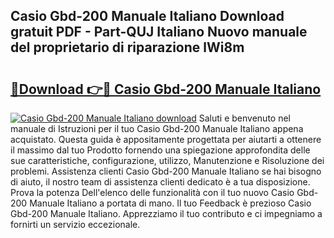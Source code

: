 ## Casio Gbd-200 Manuale Italiano Download gratuit PDF - Part-QUJ Italiano Nuovo manuale del proprietario di riparazione lWi8m

# <h2><a href="http://dfesc8p.blite.top/?on=Casio+Gbd-200+Manuale+Italiano">🔗Download 👉🔴 Casio Gbd-200 Manuale Italiano</a></h2>

[![Casio Gbd-200 Manuale Italiano download](https://i.imgur.com/lujVjoI.png)](http://dfesc8p.blite.top/?on=Casio+Gbd-200+Manuale+Italiano)
Saluti e benvenuto nel manuale di Istruzioni per il tuo Casio Gbd-200 Manuale Italiano appena acquistato. Questa guida è appositamente progettata per aiutarti a ottenere il massimo dal tuo Prodotto fornendo una spiegazione approfondita delle sue caratteristiche, configurazione, utilizzo, Manutenzione e Risoluzione dei problemi. Assistenza clienti Casio Gbd-200 Manuale Italiano se hai bisogno di aiuto, il nostro team di assistenza clienti dedicato è a tua disposizione. Prova la potenza Dell'elenco delle funzionalità con il tuo nuovo Casio Gbd-200 Manuale Italiano a portata di mano. Il tuo Feedback è prezioso Casio Gbd-200 Manuale Italiano. Apprezziamo il tuo contributo e ci impegniamo a fornirti un servizio eccezionale.

